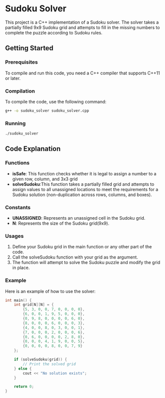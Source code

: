 # Sudoku Solver

This project is a C++ implementation of a Sudoku solver. The solver takes a partially filled 9x9 Sudoku grid and attempts to fill in the missing numbers to complete the puzzle according to Sudoku rules.

## Getting Started

### Prerequisites

To compile and run this code, you need a C++ compiler that supports C++11 or later.

### Compilation

To compile the code, use the following command:

```sh
g++ -o sudoku_solver sudoku_solver.cpp

```

### Running
```sh
./sudoku_solver
```
## Code Explanation
### Functions
* **isSafe**: This function checks whether it is legal to assign a number to a given row, column, and 3x3 grid
* **solveSudoku**:This function takes a partially filled grid and attempts to assign values to all unassigned locations to meet the requirements for a Sudoku solution (non-duplication across rows, columns, and boxes).

### Constants
* **UNASSIGNED**: Represents an unassigned cell in the Sudoku grid.
* **N**: Represents the size of the Sudoku grid(9x9).

### Usages
1. Define your Sudoku grid in the main function or any other part of the code.
2. Call the solveSudoku function with your grid as the argument.
3. The function will attempt to solve the Sudoku puzzle and modify the grid in place.


### Example
Here is an example of how to use the solver:

```cpp
int main() {
    int grid[N][N] = {
        {5, 3, 0, 0, 7, 0, 0, 0, 0},
        {6, 0, 0, 1, 9, 5, 0, 0, 0},
        {0, 9, 8, 0, 0, 0, 0, 6, 0},
        {8, 0, 0, 0, 6, 0, 0, 0, 3},
        {4, 0, 0, 8, 0, 3, 0, 0, 1},
        {7, 0, 0, 0, 2, 0, 0, 0, 6},
        {0, 6, 0, 0, 0, 0, 2, 8, 0},
        {0, 0, 0, 4, 1, 9, 0, 0, 5},
        {0, 0, 0, 0, 8, 0, 0, 7, 9}
    };

    if (solveSudoku(grid)) {
        // Print the solved grid
    } else {
        cout << "No solution exists";
    }

    return 0;
}
